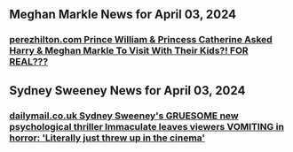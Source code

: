 ## Meghan Markle News for April 03, 2024

### [**perezhilton.com** Prince William &amp; Princess Catherine Asked Harry &amp; Meghan Markle To Visit With Their Kids?! FOR REAL???](https://perezhilton.com/prince-william-princess-catherine-asked-prince-harry-meghan-markle-visit-with-kids/)


## Sydney Sweeney News for April 03, 2024

### [**dailymail.co.uk** 	Sydney Sweeney's GRUESOME new psychological thriller Immaculate leaves viewers VOMITING in horror: 'Literally just threw up in the cinema'](	https://www.dailymail.co.uk/femail/article-13263971/sydney-sweeney-new-thriller-immaculate-leaves-viewers-terrified.html?ns_mchannel=rss&amp;ito=1490&amp;ns_campaign=1490)


